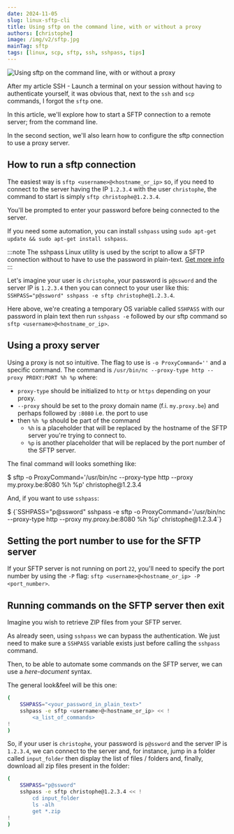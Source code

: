 ```yaml
---
date: 2024-11-05
slug: linux-sftp-cli
title: Using sftp on the command line, with or without a proxy
authors: [christophe]
image: /img/v2/sftp.jpg
mainTag: sftp
tags: [linux, scp, sftp, ssh, sshpass, tips]
---
```

<!-- cspell:ignore sshpass,ssword -->

![Using sftp on the command line, with or without a proxy](/img/v2/sftp.jpg)

After my article <Link to="/blog/linux-ssh-scp">SSH - Launch a terminal on your session without having to authenticate yourself</Link>, it was obvious that, next to the `ssh` and `scp` commands, I forgot the `sftp` one.

In this article, we'll explore how to start a SFTP connection to a remote server; from the command line.

In the second section, we'll also learn how to configure the sftp connection to use a proxy server.

<!-- truncate -->

## How to run a sftp connection

The easiest way is `sftp <username>@<hostname_or_ip>` so, if you need to connect to the server having the IP `1.2.3.4` with the user `christophe`, the command to start is simply `sftp christophe@1.2.3.4`.

You'll be prompted to enter your password before being connected to the server.

If you need some automation, you can install `sshpass` using `sudo apt-get update && sudo apt-get install sshpass`.

:::note
The sshpass Linux utility is used by the script to allow a SFTP connection without to have to use the password in plain-text. [Get more info](https://www.redhat.com/sysadmin/ssh-automation-sshpass)
:::

Let's imagine your user is `christophe`, your password is `p@ssword` and the server IP is `1.2.3.4` then you can connect to your user like this: `SSHPASS="p@ssword" sshpass -e sftp christophe@1.2.3.4`.

Here above, we're creating a temporary OS variable called `SSHPASS` with our password in plain text then run `sshpass -e` followed by our sftp command so `sftp <username>@<hostname_or_ip>`.

## Using a proxy server

Using a proxy is not so intuitive. The flag to use is `-o ProxyCommand=''` and a specific command. The command is `/usr/bin/nc --proxy-type http --proxy PROXY:PORT %h %p` where:

* `proxy-type` should be initialized to `http` or `https` depending on your proxy.
* `--proxy` should be set to the proxy domain name (f.i. `my.proxy.be`) and perhaps followed by `:8080` i.e. the port to use
* then `%h %p` should be part of the command
  * `%h` is a placeholder that will be replaced by the hostname of the SFTP server you're trying to connect to.
  * `%p` is another placeholder that will be replaced by the port number of the SFTP server.

The final command will looks something like:

<Terminal>
$ sftp -o ProxyCommand='/usr/bin/nc --proxy-type http --proxy my.proxy.be:8080 %h %p' christophe@1.2.3.4
</Terminal>

And, if you want to use `sshpass`:

<Terminal>
$ {`SSHPASS="p@ssword" sshpass -e sftp -o ProxyCommand='/usr/bin/nc --proxy-type http --proxy my.proxy.be:8080 %h %p' christophe@1.2.3.4`}
</Terminal>

## Setting the port number to use for the SFTP server

If your SFTP server is not running on port `22`, you'll need to specify the port number by using the `-P` flag: `sftp <username>@<hostname_or_ip> -P <port_number>`.

## Running commands on the SFTP server then exit

Imagine you wish to retrieve ZIP files from your SFTP server.

As already seen, using `sshpass` we can bypass the authentication. We just need to make sure a `SSHPASS` variable exists just before calling the `sshpass` command.

Then, to be able to automate some commands on the SFTP server, we can use a *here-document* syntax.

The general look&feel will be this one:

```bash
(
    SSHPASS="<your_password_in_plain_text>"
    sshpass -e sftp <username>@<hostname_or_ip> << !
        <a_list_of_commands>
!
)
```

So, if your user is `christophe`, your password is `p@ssword` and the server IP is `1.2.3.4`, we can connect to the server and, for instance, jump in a folder called `input_folder` then display the list of files / folders and, finally, download all zip files present in the folder:

```bash
(
    SSHPASS="p@ssword"
    sshpass -e sftp christophe@1.2.3.4 << !
        cd input_folder
        ls -alh
        get *.zip
!
)
```
